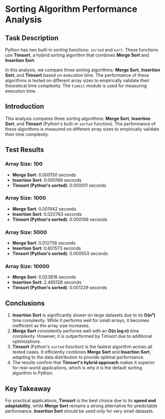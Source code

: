 # Sorting Algorithm Performance Analysis

## Task Description
Python has two built-in sorting functions: `sorted` and `sort`. These functions use **Timsort**, a hybrid sorting algorithm that combines **Merge Sort** and **Insertion Sort**.

In this analysis, we compare three sorting algorithms: **Merge Sort**, **Insertion Sort**, and **Timsort** based on execution time. The performance of these algorithms is tested on different array sizes to empirically validate their theoretical time complexity. The `timeit` module is used for measuring execution time.

## Introduction

This analysis compares three sorting algorithms: **Merge Sort**, **Insertion Sort**, and **Timsort** (Python's built-in `sorted` function). The performance of these algorithms is measured on different array sizes to empirically validate their time complexity.

## Test Results

### Array Size: 100

- **Merge Sort**: 0.000150 seconds
- **Insertion Sort**: 0.000189 seconds
- **Timsort (Python's sorted)**: 0.000011 seconds

### Array Size: 1000

- **Merge Sort**: 0.001942 seconds
- **Insertion Sort**: 0.022763 seconds
- **Timsort (Python's sorted)**: 0.000106 seconds

### Array Size: 5000

- **Merge Sort**: 0.012758 seconds
- **Insertion Sort**: 0.601573 seconds
- **Timsort (Python's sorted)**: 0.000553 seconds

### Array Size: 10000

- **Merge Sort**: 0.023918 seconds
- **Insertion Sort**: 2.495128 seconds
- **Timsort (Python's sorted)**: 0.001229 seconds

## Conclusions

1. **Insertion Sort** is significantly slower on large datasets due to its **O(n²)** time complexity. While it performs well for small arrays, it becomes inefficient as the array size increases.
2. **Merge Sort** consistently performs well with an **O(n log n)** time complexity. However, it is outperformed by Timsort due to additional optimizations.
3. **Timsort** (Python's `sorted` function) is the fastest algorithm across all tested cases. It efficiently combines **Merge Sort** and **Insertion Sort**, adapting to the data distribution to provide optimal performance.
4. The results confirm that **Timsort's hybrid approach** makes it superior for real-world applications, which is why it is the default sorting algorithm in Python.

## Key Takeaway

For practical applications, **Timsort** is the best choice due to its **speed and adaptability**, while **Merge Sort** remains a strong alternative for predictable performance. **Insertion Sort** should be used only for very small datasets.
